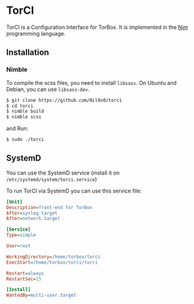 # TorCI

TorCI is a Configuration Interface for TorBox. It is implemented in the [Nim](https://nim-lang.org) programming language.

## Installation

### Nimble

To compile the scss files, you need to install `libsass`. On Ubuntu and Debian, you can use `libsass-dev`.

```bash
$ git clone https://github.com/Nil0x0/torci
$ cd torci
$ nimble build
$ nimble scss
```

and Run:

```bash
$ sudo ./torci
```

## SystemD
You can use the SystemD service (install it on `/etc/systemd/system/torci.service`)

To run TorCI via SystemD you can use this service file:

```ini
[Unit]
Description=front-end for TorBox
After=syslog.target
After=network.target

[Service]
Type=simple

User=root

WorkingDirectory=/home/torbox/torci
ExecStart=/home/torbox/torci/torci

Restart=always
RestartSec=15

[Install]
WantedBy=multi-user.target
```